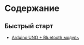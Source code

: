 # Содержание

## Быстрый старт

- [Arduino UNO + Bluetooth модуль](/quick_start/arduino_bluetooth/ru.md)

